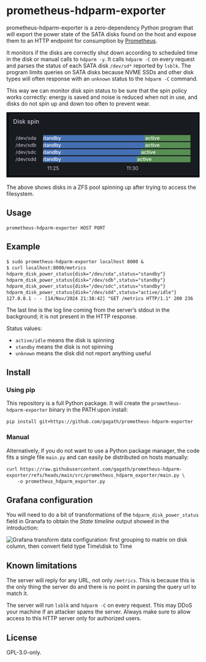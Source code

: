 <!--
SPDX-FileCopyrightText: 2024 Agathe Porte <microjoe@microjoe.org>

SPDX-License-Identifier: GPL-3.0-only
-->

# prometheus-hdparm-exporter

prometheus-hdparm-exporter is a zero-dependency Python program that will export
the power state of the SATA disks found on the host and expose them to an HTTP
endpoint for consumption by [Prometheus](https://prometheus.io/).

It monitors if the disks are correctly shut down according to scheduled time in
the disk or manual calls to `hdparm -y`. It calls `hdparm -C` on every request
and parses the status of each SATA disk `/dev/sd*` reported by `lsblk`.
The program limits queries on SATA disks because NVME SSDs and other disk
types will often response with an `unknown` status to the `hdparm -C` command.

This way we can monitor disk spin status to be sure that the spin policy works
correctly: energy is saved and noise is reduced when not in use, and disks
do not spin up and down too often to prevent wear.

![Example grafana output graph](./docs/granafa_hdparm.png)

The above shows disks in a ZFS pool spinning up after trying to access the
filesystem.

## Usage

```text
prometheus-hdparm-exporter HOST PORT
```

## Example

```
$ sudo prometheus-hdparm-exporter localhost 8000 &
$ curl localhost:8000/metrics
hdparm_disk_power_status{disk="/dev/sda",status="standby"}
hdparm_disk_power_status{disk="/dev/sdb",status="standby"}
hdparm_disk_power_status{disk="/dev/sdc",status="standby"}
hdparm_disk_power_status{disk="/dev/sdd",status="active/idle"}
127.0.0.1 - - [14/Nov/2024 21:38:42] "GET /metrics HTTP/1.1" 200 236
```

The last line is the log line coming from the server’s stdout in the
background; it is not present in the HTTP response.

Status values:

- `active/idle` means the disk is spinning
- `standby` means the disk is not spinning
- `unknown` means the disk did not report anything useful

## Install

### Using pip

This repository is a full Python package. It will create the
`prometheus-hdparm-exporter` binary in the PATH upon install:

```
pip install git+https://github.com/gagath/prometheus-hdparm-exporter
```

### Manual

Alternatively, if you do not want to use a Python package manager, the code
fits a single file `main.py` and can easily be distributed on hosts manually:

```
curl https://raw.githubusercontent.com/gagath/prometheus-hdparm-exporter/refs/heads/main/src/prometheus_hdparm_exporter/main.py \
    -o prometheus_hdparm_exporter.py
```

## Grafana configuration

You will need to do a bit of transformations of the `hdparm_disk_power_status`
field in Granafa to obtain the *State timeline* output showed in the
introduction:

![Grafana transform data configuration: first grouping to matrix on disk
column, then convert field type Time\\disk to Time](./docs/granafa_transform.png)

## Known limitations

The server will reply for any URL, not only `/metrics`. This is because this is
the only thing the server do and there is no point in parsing the query url to
match it.

The server will run `lsblk` and `hdparm -C` on every request. This may DDoS
your machine if an attacker spams the server. Always make sure to allow access
to this HTTP server only for authorized users.

## License

GPL-3.0-only.
